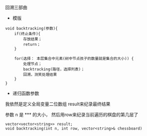 



回溯三部曲

- 模版

```
void backtracking(参数){
	if(终止条件){
		存放结果；
		return；
	}
	
	for(选择： 本层集合中元素(树中节点孩子的数量就是集合的大小)) {
		处理节点；
		backtracking(路径，选择列表)；
		回溯，测笑处理结果
	}
}
```



- 递归函数参数

我依然是定义全局变量二位数组 result来纪录最终结果

参数 n 是 *** 的大小， 然后用row来纪录当前遍历的棋盘的第几层了

```
vector<vector<string>> result;
void backtracking(int n, int row, vector<string>& chessboard)
```

